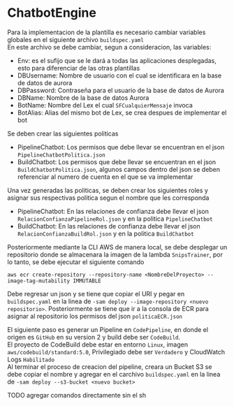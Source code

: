# ChatbotEngine
Para la implementacion de la plantilla es necesario cambiar variables globales en el siguiente archivo `buildspec.yaml`  
En este archivo se debe cambiar, segun a consideracion, las variables:  
* Env: es el sufijo que se le dará a todas las aplicaciones desplegadas, esto para diferenciar de las otras plantillas
* DBUsername: Nombre de usuario con el cual se identificara en la base de datos de aurora
* DBPassword: Contraseña para el usuario de la base de datos de Aurora
* DBName: Nombre de la base de datos Aurora  
* BotName: Nombre del Lex el cual `SFCualquierMensaje` invoca
* BotAlias: Alias del mismo bot de Lex, se crea despues de implementar el bot  

Se deben crear las siguientes politicas
* PipelineChatbot: Los permisos que debe llevar se encuentran en el json `PipelineChatbotPolitica.json`
* BuildChatbot: Los permisos que debe llevar se encuentran en el json `BuildChatbotPolitica.json`, algunos campos dentro del json se deben referenciar al numero de cuenta en el que se va implementar  

Una vez generadas las politicas, se deben crear los siguientes roles y asignar sus respectivas politica segun el nombre que les corresponda
* PipelineChatbot: En las relaciones de confianza debe llevar el json `RelacionConfianzaPipelineRol.json` y en la politica `PipelineChatbot`
* BuildChatbot: En las relaciones de confianza debe llevar el json `RelacionConfianzaBuildRol.json` y en la politica `BuildChatbot`  

Posteriormente mediante la CLI AWS de manera local, se debe desplegar un repositorio donde se almacenara la imagen de la lambda `SnipsTrainer`, por lo tanto, se debe ejecutar el siguiente comando  

```
aws ecr create-repository --repository-name <NombreDelProyecto> --image-tag-mutability IMMUTABLE
```

Debe regresar un json y se tiene que copiar el URI y pegar en `buildspec.yaml` en la linea de `-sam deploy --image-repository <nuevo repositorio>`. Posteriormente se tiene que ir a la consola de ECR para asignar al repositorio los permisos del json `politicaECR.json`  

El siguiente paso es generar un Pipeline en `CodePipeline`, en donde el origen es `GitHub` en su version 2 y build debe ser `CodeBuild`.  
El proyecto de CodeBuild debe estar en entorno `Linux`, imagen `aws/codebuild/standard:5.0`, Privilegiado debe ser `Verdadero` y CloudWatch Logs `Habilitado`  
Al terminar el proceso de creacion del pipeline, creara un Bucket S3 se debe copiar el nombre y agregar en el carchivo `buildspec.yaml` en la linea de `-sam deploy --s3-bucket <nuevo bucket>`  

TODO agregar comandos directamente sin el sh